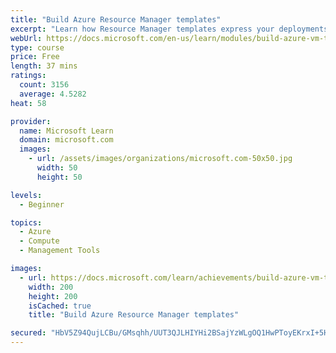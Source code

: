 ```yaml
---
title: "Build Azure Resource Manager templates"
excerpt: "Learn how Resource Manager templates express your deployments as code, enabling you to deploy faster and more reliably."
webUrl: https://docs.microsoft.com/en-us/learn/modules/build-azure-vm-templates/
type: course
price: Free
length: 37 mins
ratings:
  count: 3156
  average: 4.5282
heat: 58

provider:
  name: Microsoft Learn
  domain: microsoft.com
  images:
    - url: /assets/images/organizations/microsoft.com-50x50.jpg
      width: 50
      height: 50

levels:
  - Beginner

topics:
  - Azure
  - Compute
  - Management Tools

images:
  - url: https://docs.microsoft.com/learn/achievements/build-azure-vm-templates-social.png
    width: 200
    height: 200
    isCached: true
    title: "Build Azure Resource Manager templates"

secured: "HbV5Z94QujLCBu/GMsqhh/UUT3QJLHIYHi2BSajYzWLgOQ1HwPToyEKrxI+5Hh+jOWavAZbvC2owIj6eXZ2/enpk+MhG3FeEs2r1C+iuKQTl9GxTzBOSxmufoSs73Tp+/A+04j/3oz/wKYohIrsgUxJKanrzpEJ21/mrhsEaFpCYWV2yndH6Wdbj8lG6nrNY3hNhs5TW9T/R81JylPi3BInGnWJlKO09YsVmNp+ilBOCWYGsx9DTFLROoFiSeqVPcA/mr+07jaglZhSgv7kCZ+aW3vPeaTPMcmmxgP7d/8N31Vywmw0nUlpsbGt7PVy4BQkM2RaQ2qsPNlBEbnPTwfaO9vAlk4u6WmNqOrtbV1tiVzUsN7tOXD6MS7PeRBHicTLzZpbmNs86kzAgUBhUZA==;vetQNOlIDgAvWHXvyGTwvA=="
---
```


